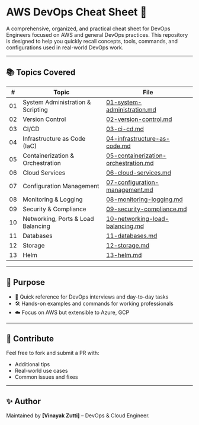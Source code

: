 # AWS DevOps Cheat Sheet 🚀

A comprehensive, organized, and practical cheat sheet for DevOps Engineers focused on AWS and general DevOps practices. This repository is designed to help you quickly recall concepts, tools, commands, and configurations used in real-world DevOps work.

---

## 📚 Topics Covered

| #  | Topic                              | File                             |
|----|------------------------------------|----------------------------------|
| 01 | System Administration & Scripting  | [01-system-administration.md](./01-system-administration.md) |
| 02 | Version Control                    | [02-version-control.md](./02-version-control.md)             |
| 03 | CI/CD                              | [03-ci-cd.md](./03-ci-cd.md)                                 |
| 04 | Infrastructure as Code (IaC)       | [04-infrastructure-as-code.md](./04-infrastructure-as-code.md) |
| 05 | Containerization & Orchestration   | [05-containerization-orchestration.md](./05-containerization-orchestration.md) |
| 06 | Cloud Services                     | [06-cloud-services.md](./06-cloud-services.md)               |
| 07 | Configuration Management           | [07-configuration-management.md](./07-configuration-management.md) |
| 08 | Monitoring & Logging               | [08-monitoring-logging.md](./08-monitoring-logging.md)       |
| 09 | Security & Compliance              | [09-security-compliance.md](./09-security-compliance.md)     |
| 10 | Networking, Ports & Load Balancing | [10-networking-load-balancing.md](./10-networking-load-balancing.md) |
| 11 | Databases                          | [11-databases.md](./11-databases.md)                         |
| 12 | Storage                            | [12-storage.md](./12-storage.md)                             |
| 13 | Helm                               | [13-helm.md](./13-helm.md)                                   |

---

## 🎯 Purpose

- 🧠 Quick reference for DevOps interviews and day-to-day tasks
- 🛠 Hands-on examples and commands for working professionals
- ☁️ Focus on AWS but extensible to Azure, GCP

---

## 🙌 Contribute

Feel free to fork and submit a PR with:
- Additional tips
- Real-world use cases
- Common issues and fixes

  
---

## ✨ Author

Maintained by **[Vinayak Zutti]** – DevOps & Cloud Engineer.



